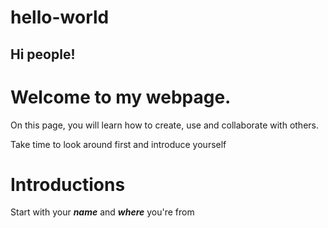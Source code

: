 # hello-world

## Hi people!

# Welcome to my webpage.

On this page, you will learn how to create, use and collaborate with others.

Take time to look around first and introduce yourself

# Introductions

Start with your **_name_** and **_where_** you're from
